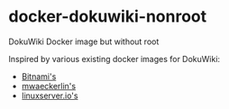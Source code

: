 # docker-dokuwiki-nonroot

DokuWiki Docker image but without root

Inspired by various existing docker images for DokuWiki:

* [Bitnami's](https://hub.docker.com/r/bitnami/dokuwiki)
* [mwaeckerlin's](https://hub.docker.com/r/mwaeckerlin/dokuwiki)
* [linuxserver.io's](https://hub.docker.com/r/linuxserver/dokuwiki)
